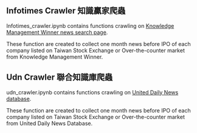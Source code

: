 ## Infotimes Crawler 知識贏家爬蟲
Infotimes_crawler.ipynb contains functions crawling on [Knowledge Management Winner news search page](http://kmw.chinatimes.com/News/NewsSearch.aspx?searchkind=s).

These function are created to collect one month news before IPO of each company listed on Taiwan Stock Exchange or Over-the-counter market from Knowledge Management Winner.

## Udn Crawler 聯合知識庫爬蟲
udn_crawler.ipynb contains functions crawling on [United Daily News database](https://udndata.com/ndapp/Index).

These function are created to collect one month news before IPO of each company listed on Taiwan Stock Exchange or Over-the-counter market from United Daily News Database.
